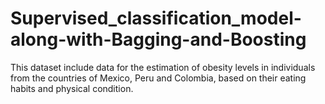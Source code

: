 # Supervised_classification_model-along-with-Bagging-and-Boosting
This dataset include data for the estimation of obesity levels in individuals from the countries of Mexico, Peru and Colombia, based on their eating habits and physical condition.
